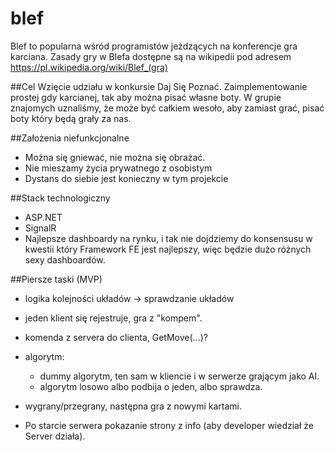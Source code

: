 # blef
Blef to popularna wśród programistów jeżdzących na konferencje gra karciana. Zasady gry w Blefa dostępne są na wikipedii pod adresem https://pl.wikipedia.org/wiki/Blef_(gra)

##Cel
Wzięcie udziału w konkursie Daj Się Poznać. Zaimplementowanie prostej gdy karcianej, tak aby można pisać własne boty. W grupie znajomych uznaliśmy, że może być całkiem wesoło, aby zamiast grać, pisać boty który będą grały za nas.


##Założenia niefunkcjonalne
- Można się gniewać, nie można się obrażać.
- Nie mieszamy życia prywatnego z osobistym
- Dystans do siebie jest konieczny w tym projekcie

##Stack technologiczny
- ASP.NET
- SignalR
- Najlepsze dashboardy na rynku, i tak nie dojdziemy do konsensusu w kwestii który Framework FE jest najlepszy, więc będzie dużo różnych sexy dashboardów.

##Piersze taski (MVP)
- logika kolejności układów -> sprawdzanie układów
- jeden klient się rejestruje, gra z "kompem".
- komenda z servera do clienta, GetMove(...)?
- algorytm:
  - dummy algorytm, ten sam w kliencie i w serwerze grającym jako AI.
  - algorytm losowo albo podbija o jeden, albo sprawdza.
- wygrany/przegrany, następna gra z nowymi kartami.

- Po starcie serwera pokazanie strony z info (aby developer wiedział że Server działa).
